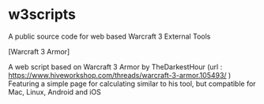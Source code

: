 # w3scripts
A public source code for web based Warcraft 3 External Tools

[Warcraft 3 Armor]

A web script based on Warcraft 3 Armor by TheDarkestHour (url : https://www.hiveworkshop.com/threads/warcraft-3-armor.105493/ )
Featuring a simple page for calculating similar to his tool, but compatible for Mac, Linux, Android and iOS
